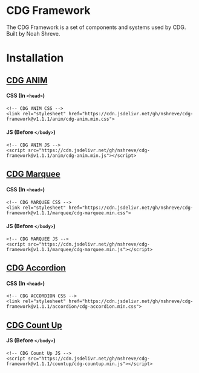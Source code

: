 # CDG Framework
The CDG Framework is a set of components and systems used by CDG. Built by Noah Shreve.

# Installation
## [CDG ANIM](anim)
#### CSS (In `<head>`)
```
<!-- CDG ANIM CSS -->
<link rel="stylesheet" href="https://cdn.jsdelivr.net/gh/nshreve/cdg-framework@v1.1.1/anim/cdg-anim.min.css">
```
#### JS (Before `</body>`)
```
<!-- CDG ANIM JS -->
<script src="https://cdn.jsdelivr.net/gh/nshreve/cdg-framework@v1.1.1/anim/cdg-anim.min.js"></script>
```

## [CDG Marquee](marquee)
#### CSS (In `<head>`)
```
<!-- CDG MARQUEE CSS -->
<link rel="stylesheet" href="https://cdn.jsdelivr.net/gh/nshreve/cdg-framework@v1.1.1/marquee/cdg-marquee.min.css">
```
#### JS (Before `</body>`)
```
<!-- CDG MARQUEE JS -->
<script src="https://cdn.jsdelivr.net/gh/nshreve/cdg-framework@v1.1.1/marquee/cdg-marquee.min.js"></script>
```

## [CDG Accordion](accordion)
#### CSS (In `<head>`)
```
<!-- CDG ACCORDION CSS -->
<link rel="stylesheet" href="https://cdn.jsdelivr.net/gh/nshreve/cdg-framework@v1.1.1/accordion/cdg-accordion.min.css">
```

## [CDG Count Up](countup)
#### JS (Before `</body>`)
```
<!-- CDG Count Up JS -->
<script src="https://cdn.jsdelivr.net/gh/nshreve/cdg-framework@v1.1.1/countup/cdg-countup.min.js"></script>
```
